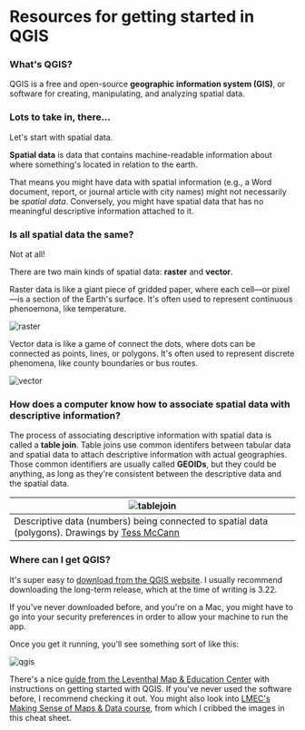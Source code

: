 # Resources for getting started in QGIS

### What's QGIS?

QGIS is a free and open-source **geographic information system (GIS)**, or software for creating, manipulating, and analyzing spatial data.

### Lots to take in, there...

Let's start with spatial data.

**Spatial data** is data that contains machine-readable information about where something's located in relation to the earth.

That means you might have data with spatial information (e.g., a Word document, report, or journal article with city names) might not necessarily be *spatial data*. Conversely, you might have spatial data that has no meaningful descriptive information attached to it.

### Is all spatial data the same?

Not at all!

There are two main kinds of spatial data: **raster** and **vector**.

Raster data is like a giant piece of gridded paper, where each cell—or pixel—is a section of the Earth's surface. It's often used to represent continuous phenoemona, like temperature.

![raster](https://cartinal.leventhalmap.org/assets/img/RasterMapExampleAirQuality.161995ae.jpeg)

Vector data is like a game of connect the dots, where dots can be connected as points, lines, or polygons. It's often used to represent discrete phenomena, like county boundaries or bus routes.

![vector](https://cartinal.leventhalmap.org/assets/img/VectorMapExampleBostonDeathRates.5a8a1785.png)

### How does a computer know how to associate spatial data with descriptive information?

The process of associating descriptive information with spatial data is called a **table join**. Table joins use common identifers between tabular data and spatial data to attach descriptive information with actual geographies. Those common identifiers are usually called **GEOIDs**, but they could be anything, as long as they're consistent between the descriptive data and the spatial data.

| ![tablejoin](https://cartinal.leventhalmap.org/assets/img/joining-features-attributes.71eaf04a.jpg) |
| --------------------------------------------------------------------------------------------------- |
| Descriptive data (numbers) being connected to spatial data (polygons). Drawings by [Tess McCann](https://tessmccann.com/)

### Where can I get QGIS?

It's super easy to [download from the QGIS website](https://www.qgis.org/en/site/forusers/download.html). I usually recommend downloading the long-term release, which at the time of writing is 3.22.

If you've never downloaded before, and you're on a Mac, you might have to go into your security preferences in order to allow your machine to run the app.

Once you get it running, you'll see something sort of like this:

![qgis](https://cartinal.leventhalmap.org/assets/img/1-qgis-labeled.e4e44daa.gif)

There's a nice [guide from the Leventhal Map & Education Center](https://cartinal.leventhalmap.org/guides/get-started-qgis/#what-is-qgis) with instructions on getting started with QGIS. If you've never used the software before, I recommend checking it out. You might also look into [LMEC's Making Sense of Maps & Data course](https://cartinal.leventhalmap.org/guides/making-sense-maps-data/session-2/part-2.html#raster-data-the-earth-as-a-spreadsheet), from which I cribbed the images in this cheat sheet.
